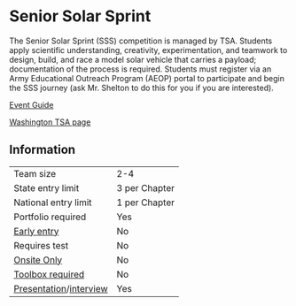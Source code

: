 # Senior Solar Sprint

The Senior Solar Sprint (SSS) competition is managed by TSA. Students apply scientific understanding, creativity, experimentation, and teamwork to design, build, and race a model solar vehicle that carries a payload; documentation of the process is required. Students must register via an Army Educational Outreach Program (AEOP) portal to participate and begin the SSS journey (ask Mr. Shelton to do this for you if you are interested).

[Event Guide](https://lwsd.sharepoint.com/:b:/r/sites/GR-JHS-TechnologyStudentAssociation-SCA/Shared%20Documents/2024-25/Event%20Guides/HS%20-%20Senior%20Solar%20Sprint.pdf)

[Washington TSA page](https://www.washingtontsa.org/high-school-events/senior-solar-sprint)

## Information

|                                              |               |
| -------------------------------------------- | ------------- |
| Team size                                    | 2-4           |
| State entry limit                            | 3 per Chapter |
| National entry limit                         | 1 per Chapter |
| Portfolio required                           | Yes           |
| [Early entry](/#terms)                       | No            |
| Requires test                                | No            |
| [Onsite Only](/#terms)                       | No            |
| [Toolbox required](/#terms)                  | No            |
| [Presentation](/#terms)/[interview](/#terms) | Yes           |
